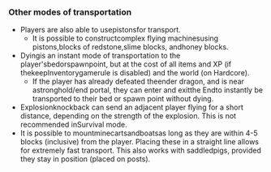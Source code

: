 ### Other modes of transportation
- Players are also able to usepistonsfor transport.
	- It is possible to constructcomplex flying machinesusing pistons,blocks of redstone,slime blocks, andhoney blocks.
- Dyingis an instant mode of transportation to the player'sbedorspawnpoint, but at the cost of all items and XP (if thekeepInventorygamerule is disabled) and the world (on Hardcore).
	- If the player has already defeated theender dragon, and is near astronghold/end portal, they can enter and exitthe Endto instantly be transported to their bed or spawn point without dying.
- Explosionknockback can send an adjacent player flying for a short distance, depending on the strength of the explosion. This is not recommended inSurvival mode.
- It is possible to mountminecartsandboatsas long as they are within 4-5 blocks (inclusive) from the player. Placing these in a straight line allows for extremely fast transport. This also works with saddledpigs, provided they stay in position (placed on posts).


